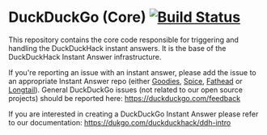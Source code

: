 # DuckDuckGo (Core) [![Build Status](https://travis-ci.org/duckduckgo/duckduckgo.png?branch=master)](https://travis-ci.org/duckduckgo/duckduckgo)

This repository contains the core code responsible for triggering and handling the DuckDuckHack instant answers. It is the base of the 
DuckDuckHack Instant Answer infrastructure.  

If you're reporting an issue with an instant answer, please add the issue to an appropriate Instant Answer repo (either [Goodies](https://github.com/duckduckgo/zeroclickinfo-goodies/issues), [Spice](https://github.com/duckduckgo/zeroclickinfo-spice/issues), [Fathead](https://github.com/duckduckgo/zeroclickinfo-fathead/issues) or [Longtail](https://github.com/duckduckgo/zeroclickinfo-longtail/issues)). 
General DuckDuckGo issues (not related to our open source projects) should be reported here: https://duckduckgo.com/feedback 


If you are interested in creating a DuckDuckGo Instant Answer please refer to our documentation: https://dukgo.com/duckduckhack/ddh-intro
